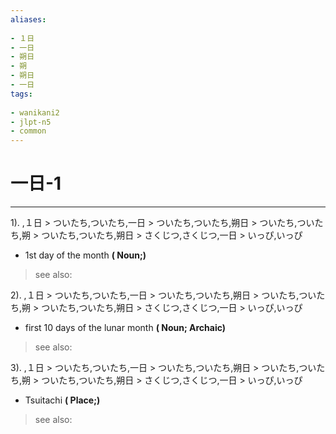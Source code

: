 ```yaml
---
aliases:
    
- １日
- 一日
- 朔日
- 朔
- 朔日
- 一日
tags:
    
- wanikani2
- jlpt-n5
- common
---
```


# 一日-1
---
1).
,１日 > ついたち,ついたち,一日 > ついたち,ついたち,朔日 > ついたち,ついたち,朔 > ついたち,ついたち,朔日 > さくじつ,さくじつ,一日 > いっぴ,いっぴ

- 1st day of the month
**( Noun;)**
> see also: 
            
2).
,１日 > ついたち,ついたち,一日 > ついたち,ついたち,朔日 > ついたち,ついたち,朔 > ついたち,ついたち,朔日 > さくじつ,さくじつ,一日 > いっぴ,いっぴ

- first 10 days of the lunar month
**( Noun; Archaic)**
> see also: 
            
3).
,１日 > ついたち,ついたち,一日 > ついたち,ついたち,朔日 > ついたち,ついたち,朔 > ついたち,ついたち,朔日 > さくじつ,さくじつ,一日 > いっぴ,いっぴ

- Tsuitachi
**( Place;)**
> see also: 
            